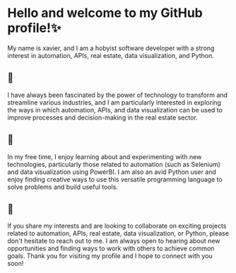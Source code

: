# Hello and welcome to my GitHub profile!✨ 
My name is xavier,  and I am a hobyist software developer with a strong interest in automation, APIs, real estate, data visualization, and Python.

## 👀
I have always been fascinated by the power of technology to transform and streamline various industries, and I am particularly interested in exploring the ways in which automation, APIs, and data visualization can be used to improve processes and decision-making in the real estate sector.

## 🌱
In my free time, I enjoy learning about and experimenting with new technologies, particularly those related to automation (such as Selenium) and data visualization using PowerBI. I am also an avid Python user and enjoy finding creative ways to use this versatile programming language to solve problems and build useful tools.

## 💞️
If you share my interests and are looking to collaborate on exciting projects related to automation, APIs, real estate, data visualization, or Python, please don't hesitate to reach out to me. I am always open to hearing about new opportunities and finding ways to work with others to achieve common goals. Thank you for visiting my profile and I hope to connect with you soon!





























